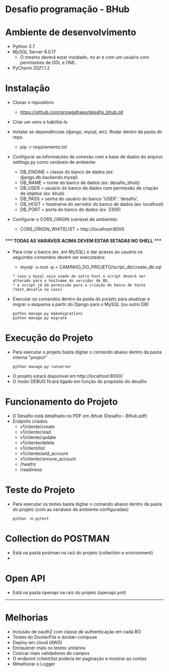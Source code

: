 # Desafio programação - BHub

# Ambiente de desenvolvimento
* Python 3.7
* MySQL Server 8.0.17 
  * O mesmo deverá estar instalado, no ar e com um usuário com permissões de DDL e DML.
* PyCharm 2021.1.2

# Instalação
* Clonar o repositório 
  * https://github.com/grmagalhaes/desafio_bhub.git
* Criar um venv e habilitá-lo
* Instalar as dependências (django, mysql, etc). Rodar dentro da pasta do repo.
    * pip -r requirements.txt
* Configurar as informações de conexão com a base de dados do arquivo settings.py como variáveis de ambiente:  
    * DB_ENGINE = classe do banco de dados (ex: django.db.backends.mysql)
    * DB_NAME = nome do banco de dados (ex: desafio_bhub)
    * DB_USER = usuário do banco de dados com permissão de criação de objetos (ex: bhub)
    * DB_PASS = senha do usuário do banco  'USER': 'desafio',
    * DB_HOST = hostname do servidor do banco de dados (ex: localhost)
    * DB_PORT = porta do banco de dados (ex: 3306)

* Configurar o CORS_ORIGIN (variável de ambiente):
    * CORS_ORIGIN_WHITELIST = http://localhost:8000

#### *** TODAS AS VARIÁVEIS ACIMA DEVEM ESTAR SETADAS NO SHELL *** 
  
* Para criar o banco (ex. em MySQL) e dar acesso ao usuário os seguintes comandos devem ser executados:
    *  mysql -u root -p < CAMINHO_DO_PROJETO/script_db/create_db.sql
    ```
    * caso o mysql seja usado de outro host o script deverá ser alterado para o hostname do servidor de BD.
    * o script já dá permissão para a criação do banco de teste (test_desafio no caso)
    ```
    
* Executar os comandos dentro da pasta do porjeto para atualizar e migrar o esquema a partir do Django para o MySQL (ou outro DB)
    ```
    python manage.py makemigrations
    python manage.py migrate
    ```

# Execução do Projeto
* Para executar o projeto basta digitar o comando abaixo dentro da pasta interna "project"
    ```
    python manage.py runserver
    ```
* O projeto estará disponível em http://localhost:8000/
* O modo DEBUG ficará ligado em função do propósito do desafio

# Funcionamento do Projeto
* O Desafio está detalhado no PDF em /bhub (Desafio - BHub.pdf)  
* Endpints criados
  * v1/cliente/create
  * v1/cliente/read
  * v1/cliente/update
  * v1/cliente/delete
  * v1/client/list
  * v1/cliente/add_account
  * v1/cliente/remove_account
  * /heathz
  * /readiness
   

# Teste do Projeto
* Para executar os testes basta digitar o comando abaixo dentro da pasta do projeto (com as variáveis de ambiente configuradas)
    ```
    python -m pytest
    ```
  
# Collection do POSTMAN
* Está na pasta postman na raiz do projeto (collection e environment)
* 
# Open API 
* Está na pasta openapi na raiz do projeto (openapi.yml)
---

# Melhorias

* Inclusão de oauth2 com classe de authenticação em cada BO
* Testes do DockerFile e docker-compose
* Deploy em cloud (AWS)
* Enriquecer mais os testes unitários
* Colocar mais validadores de campos
* O endpoint /client/list poderia ter paginação e mostrar as contas
* Mmelhorar o Logger



